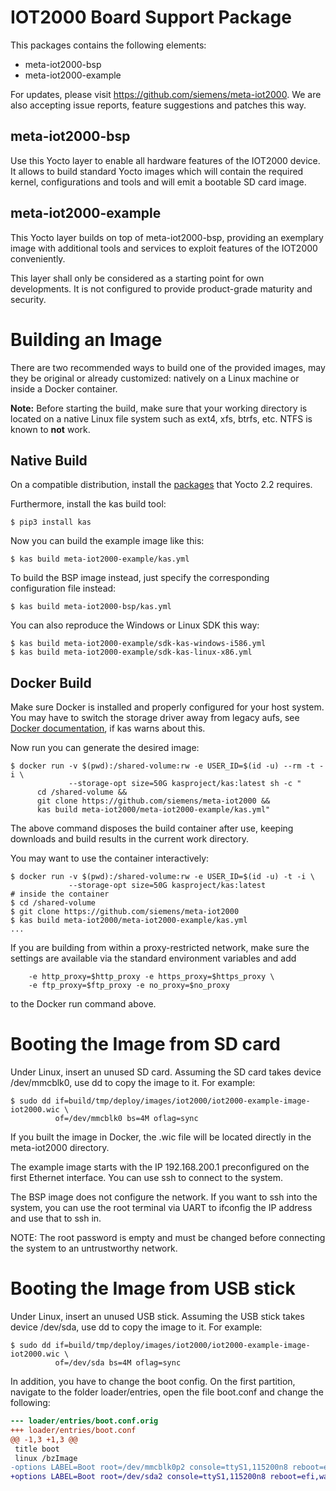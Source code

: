 IOT2000 Board Support Package
=============================

This packages contains the following elements:

- meta-iot2000-bsp
- meta-iot2000-example

For updates, please visit https://github.com/siemens/meta-iot2000. We are
also accepting issue reports, feature suggestions and patches this way.


meta-iot2000-bsp
----------------

Use this Yocto layer to enable all hardware features of the IOT2000 device. It
allows to build standard Yocto images which will contain the required kernel,
configurations and tools and will emit a bootable SD card image.


meta-iot2000-example
--------------------

This Yocto layer builds on top of meta-iot2000-bsp, providing an exemplary image
with additional tools and services to exploit features of the IOT2000
conveniently.

This layer shall only be considered as a starting point for own developments. It
is not configured to provide product-grade maturity and security.


Building an Image
=================

There are two recommended ways to build one of the provided images, may they
be original or already customized: natively on a Linux machine or inside a
Docker container.

**Note:** Before starting the build, make sure that your working directory is
located on a native Linux file system such as ext4, xfs, btrfs, etc. NTFS is
known to **not** work.


Native Build
------------

On a compatible distribution, install the
[packages](http://www.yoctoproject.org/docs/2.2/mega-manual/mega-manual.html#packages)
that Yocto 2.2 requires.

Furthermore, install the kas build tool:

```shell
$ pip3 install kas
```

Now you can build the example image like this:

```shell
$ kas build meta-iot2000-example/kas.yml
```

To build the BSP image instead, just specify the corresponding configuration
file instead:

```shell
$ kas build meta-iot2000-bsp/kas.yml
```

You can also reproduce the Windows or Linux SDK this way:

```shell
$ kas build meta-iot2000-example/sdk-kas-windows-i586.yml
$ kas build meta-iot2000-example/sdk-kas-linux-x86.yml
```


Docker Build
------------

Make sure Docker is installed and properly configured for your host system. You
may have to switch the storage driver away from legacy aufs, see
[Docker documentation](https://docs.docker.com/engine/userguide/storagedriver/selectadriver),
if kas warns about this.

Now run you can generate the desired image:

```shell
$ docker run -v $(pwd):/shared-volume:rw -e USER_ID=$(id -u) --rm -t -i \
             --storage-opt size=50G kasproject/kas:latest sh -c "
      cd /shared-volume &&
      git clone https://github.com/siemens/meta-iot2000 &&
      kas build meta-iot2000/meta-iot2000-example/kas.yml"
```

The above command disposes the build container after use, keeping downloads and
build results in the current work directory.

You may want to use the container interactively:

```shell
$ docker run -v $(pwd):/shared-volume:rw -e USER_ID=$(id -u) -t -i \
             --storage-opt size=50G kasproject/kas:latest
# inside the container
$ cd /shared-volume
$ git clone https://github.com/siemens/meta-iot2000
$ kas build meta-iot2000/meta-iot2000-example/kas.yml
...
```

If you are building from within a proxy-restricted network, make sure the
settings are available via the standard environment variables and add

```
    -e http_proxy=$http_proxy -e https_proxy=$https_proxy \
    -e ftp_proxy=$ftp_proxy -e no_proxy=$no_proxy
```

to the Docker run command above.


Booting the Image from SD card
==============================

Under Linux, insert an unused SD card. Assuming the SD card takes device
/dev/mmcblk0, use dd to copy the image to it. For example:

```shell
$ sudo dd if=build/tmp/deploy/images/iot2000/iot2000-example-image-iot2000.wic \
          of=/dev/mmcblk0 bs=4M oflag=sync
```

If you built the image in Docker, the .wic file will be located directly in the
meta-iot2000 directory.

The example image starts with the IP 192.168.200.1 preconfigured on the first
Ethernet interface. You can use ssh to connect to the system.

The BSP image does not configure the network. If you want to ssh into the
system, you can use the root terminal via UART to ifconfig the IP address and
use that to ssh in.

NOTE: The root password is empty and must be changed before connecting the
system to an untrustworthy network.


Booting the Image from USB stick
================================

Under Linux, insert an unused USB stick. Assuming the USB stick takes device
/dev/sda, use dd to copy the image to it. For example:

```shell
$ sudo dd if=build/tmp/deploy/images/iot2000/iot2000-example-image-iot2000.wic \
          of=/dev/sda bs=4M oflag=sync
```

In addition, you have to change the boot config. On the first partition,
navigate to the folder loader/entries, open the file boot.conf and change the
following:

```diff
--- loader/entries/boot.conf.orig
+++ loader/entries/boot.conf
@@ -1,3 +1,3 @@
 title boot
 linux /bzImage
-options LABEL=Boot root=/dev/mmcblk0p2 console=ttyS1,115200n8 reboot=efi,warm rw debugshell=5 rootwait initrd=EFI/BOOT/acpi-upgrades-iot2000.cpio
+options LABEL=Boot root=/dev/sda2 console=ttyS1,115200n8 reboot=efi,warm rw debugshell=5 rootwait initrd=EFI/BOOT/acpi-upgrades-iot2000.cpio
```
